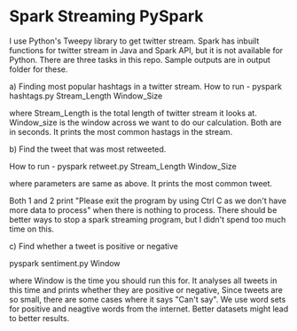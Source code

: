 # Spark Streaming PySpark

I use Python's Tweepy library to get twitter stream. Spark has inbuilt functions for twitter stream in Java and Spark API, but it is not available for Python.
There are three tasks in this repo. Sample outputs are in output folder for these.

a) Finding most popular hashtags in a twitter stream.
How to run - pyspark hashtags.py Stream_Length Window_Size

where Stream_Length is the total length of twitter stream it looks at. Window_size is the window across we want to do our calculation. Both are in seconds. 
It prints the most common hastags in the stream.

b) Find the tweet that was most retweeted.

How to run - pyspark retweet.py Stream_Length Window_Size

where parameters are same as above.
It prints the most common tweet.

Both 1 and 2 print "Please exit the program by using Ctrl C as we don't have more data to process" when there is nothing to process. There should be better ways to stop a spark streaming program, but I didn't spend too much time on this.

c) Find whether a tweet is positive or negative

pyspark sentiment.py Window

where Window is the time you should run this for. It analyses all tweets in this time and prints whether they are positive or negative, Since tweets are so small, there are some cases where it says "Can't say". We use word sets for positive and neagtive words from the internet. Better datasets might lead to better results. 
